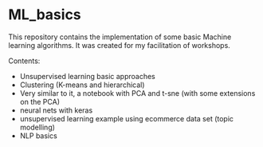 # ML_basics

This repository contains the implementation of some basic Machine learning algorithms. It was created for my facilitation of workshops. 

Contents:
- Unsupervised learning basic approaches
- Clustering (K-means and hierarchical)
- Very similar to it, a notebook with PCA and t-sne (with some extensions on the PCA)
- neural nets with keras 
- unsupervised learning example using ecommerce data set (topic modelling)
- NLP basics

